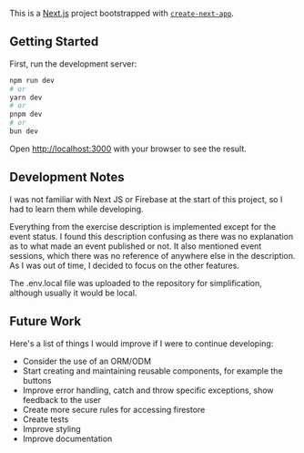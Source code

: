 This is a [Next.js](https://nextjs.org/) project bootstrapped with [`create-next-app`](https://github.com/vercel/next.js/tree/canary/packages/create-next-app).

## Getting Started

First, run the development server:

```bash
npm run dev
# or
yarn dev
# or
pnpm dev
# or
bun dev
```

Open [http://localhost:3000](http://localhost:3000) with your browser to see the result.

## Development Notes

I was not familiar with Next JS or Firebase at the start of this project, so I had to learn them while developing.

Everything from the exercise description is implemented except for the event status. I found this description confusing as there was no explanation as to what made an event published or not. It also mentioned event sessions, which there was no reference of anywhere else in the description. As I was out of time, I decided to focus on the other features.

The .env.local file was uploaded to the repository for simplification, although usually it would be local.

## Future Work

Here's a list of things I would improve if I were to continue developing:

- Consider the use of an ORM/ODM
- Start creating and maintaining reusable components, for example the buttons
- Improve error handling, catch and throw specific exceptions, show feedback to the user
- Create more secure rules for accessing firestore
- Create tests
- Improve styling
- Improve documentation
